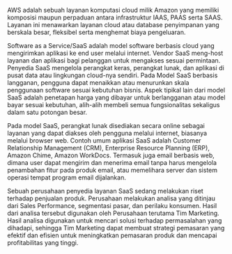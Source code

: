 AWS adalah sebuah layanan komputasi cloud milik Amazon yang memiliki komposisi maupun perpaduan antara infrastruktur IAAS, PAAS serta SAAS. Layanan ini menawarkan layanan cloud atau database penyimpanan yang berskala besar, fleksibel serta menghemat biaya pengeluaran.

Software as a Service/SaaS adalah model software berbasis cloud yang mengirimkan aplikasi ke end user melalui internet. Vendor SaaS meng-host layanan dan aplikasi bagi pelanggan untuk mengakses sesuai permintaan. Penyedia SaaS mengelola perangkat keras, perangkat lunak, dan aplikasi di pusat data atau lingkungan cloud-nya sendiri. Pada Model SaaS berbasis langganan, pengguna dapat menaikkan atau menurunkan skala penggunaan software sesuai kebutuhan bisnis. Aspek tipikal lain dari model SaaS adalah penetapan harga yang dibayar untuk berlangganan atau model bayar sesuai kebutuhan, alih-alih membeli semua fungsionalitas sekaligus dalam satu potongan besar.

Pada model SaaS, perangkat lunak disediakan secara online sebagai layanan yang dapat diakses oleh pengguna melalui internet, biasanya melalui browser web. Contoh umum aplikasi SaaS adalah Customer Relationship Management (CRM), Enterprise Resource Planning (ERP), Amazon Chime, Amazon WorkDocs. Termasuk juga email berbasis web, dimana user dapat mengirim dan menerima email tanpa harus mengelola penambahan fitur pada produk email, atau memelihara server dan sistem operasi tempat program email dijalankan.

Sebuah perusahaan penyedia layanan SaaS sedang melakukan riset terhadap penjualan produk. Perusahaan melakukan analisa yang ditinjau dari Sales Performance, segmentasi pasar, dan perilaku konsumen. Hasil dari analisa tersebut digunakan oleh Perusahaan terutama Tim Marketing. Hasil analisa digunakan untuk mencari solusi terhadap permasalahan yang dihadapi, sehingga Tim Marketing dapat membuat strategi pemasaran yang efektif dan efisien untuk meningkatkan pemasaran produk dan mencapai profitabilitas yang tinggi.
